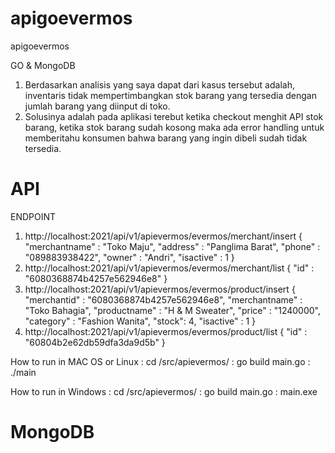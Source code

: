 # apigoevermos
apigoevermos

GO & MongoDB

1. Berdasarkan analisis yang saya dapat dari kasus tersebut adalah, inventaris tidak mempertimbangkan stok barang yang tersedia dengan jumlah barang yang diinput di toko.
2. Solusinya adalah pada aplikasi terebut ketika checkout menghit API stok barang, ketika stok barang sudah kosong maka ada error handling untuk memberitahu konsumen bahwa barang yang ingin dibeli sudah tidak tersedia.

# API

ENDPOINT

1. http://localhost:2021/api/v1/apievermos/evermos/merchant/insert
{
    "merchantname" : "Toko Maju",
    "address" : "Panglima Barat",
    "phone" : "089883938422",
    "owner" : "Andri",
    "isactive" : 1
}
2. http://localhost:2021/api/v1/apievermos/evermos/merchant/list
{
    "id" : "6080368874b4257e562946e8"
}
3. http://localhost:2021/api/v1/apievermos/evermos/product/insert
{
    "merchantid" : "6080368874b4257e562946e8",
    "merchantname" : "Toko Bahagia",
    "productname" : "H & M Sweater",
    "price" : "1240000",
    "category" : "Fashion Wanita",
    "stock": 4,
    "isactive" : 1
}
4. http://localhost:2021/api/v1/apievermos/evermos/product/list
{
    "id" : "60804b2e62db59dfa3da9d5b"
}


How to run in MAC OS or Linux  : cd /src/apievermos/ 
                                : go build main.go
                                : ./main 
        
How to run  in Windows  : cd /src/apievermos/ 
                        : go build main.go
                        : main.exe

# MongoDB

